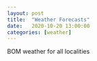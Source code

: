 ```yaml
---
layout: post
title:  "Weather Forecasts"
date:   2020-10-20 13:00:00
categories: [weather]
---
```


<p>BOM weather for all localities</p>
<nav class="id-list"></nav>
<table class="tab-frames region-list">
</table>


<script type="text/javascript" src="/assets/js/minimal-block.js"></script>
<script type="text/javascript" src="/assets/js/BOM/forecast.js"></script>